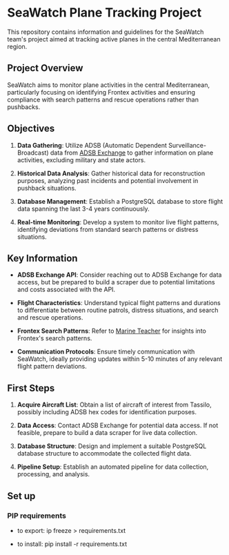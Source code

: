 # SeaWatch Plane Tracking Project

This repository contains information and guidelines for the SeaWatch team's project aimed at tracking active planes in the central Mediterranean region.

## Project Overview

SeaWatch aims to monitor plane activities in the central Mediterranean, particularly focusing on identifying Frontex activities and ensuring compliance with search patterns and rescue operations rather than pushbacks.

## Objectives

1. **Data Gathering**: Utilize ADSB (Automatic Dependent Surveillance-Broadcast) data from [ADSB Exchange](https://www.adsbexchange.com/) to gather information on plane activities, excluding military and state actors.
2. **Historical Data Analysis**: Gather historical data for reconstruction purposes, analyzing past incidents and potential involvement in pushback situations.

3. **Database Management**: Establish a PostgreSQL database to store flight data spanning the last 3-4 years continuously.

4. **Real-time Monitoring**: Develop a system to monitor live flight patterns, identifying deviations from standard search patterns or distress situations.

## Key Information

- **ADSB Exchange API**: Consider reaching out to ADSB Exchange for data access, but be prepared to build a scraper due to potential limitations and costs associated with the API.

- **Flight Characteristics**: Understand typical flight patterns and durations to differentiate between routine patrols, distress situations, and search and rescue operations.

- **Frontex Search Patterns**: Refer to [Marine Teacher](https://www.marineteacher.com/post/iamsar-search-patterns) for insights into Frontex's search patterns.

- **Communication Protocols**: Ensure timely communication with SeaWatch, ideally providing updates within 5-10 minutes of any relevant flight pattern deviations.

## First Steps

1. **Acquire Aircraft List**: Obtain a list of aircraft of interest from Tassilo, possibly including ADSB hex codes for identification purposes.

2. **Data Access**: Contact ADSB Exchange for potential data access. If not feasible, prepare to build a data scraper for live data collection.

3. **Database Structure**: Design and implement a suitable PostgreSQL database structure to accommodate the collected flight data.

4. **Pipeline Setup**: Establish an automated pipeline for data collection, processing, and analysis.

## Set up

### PIP requirements

- to export:
  ip freeze > requirements.txt

- to install:
  pip install -r requirements.txt

